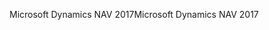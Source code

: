 <span data-ttu-id="6fdee-101">Microsoft Dynamics NAV 2017</span><span class="sxs-lookup"><span data-stu-id="6fdee-101">Microsoft Dynamics NAV 2017</span></span>